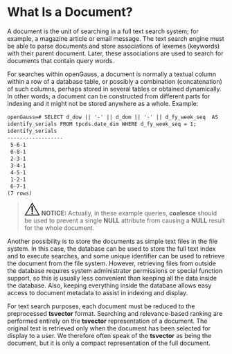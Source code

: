 # What Is a Document?<a name="EN-US_TOPIC_0289900763"></a>

A document is the unit of searching in a full text search system; for example, a magazine article or email message. The text search engine must be able to parse documents and store associations of lexemes \(keywords\) with their parent document. Later, these associations are used to search for documents that contain query words.

For searches within openGauss, a document is normally a textual column within a row of a database table, or possibly a combination \(concatenation\) of such columns, perhaps stored in several tables or obtained dynamically. In other words, a document can be constructed from different parts for indexing and it might not be stored anywhere as a whole. Example:

```
openGauss=# SELECT d_dow || '-' || d_dom || '-' || d_fy_week_seq  AS identify_serials FROM tpcds.date_dim WHERE d_fy_week_seq = 1;
identify_serials 
------------------
 5-6-1
 0-8-1
 2-3-1
 3-4-1
 4-5-1
 1-2-1
 6-7-1
(7 rows) 
```

>![](public_sys-resources/icon-notice.gif) **NOTICE:** 
>Actually, in these example queries,  **coalesce**  should be used to prevent a single  **NULL**  attribute from causing a  **NULL**  result for the whole document.

Another possibility is to store the documents as simple text files in the file system. In this case, the database can be used to store the full text index and to execute searches, and some unique identifier can be used to retrieve the document from the file system. However, retrieving files from outside the database requires system administrator permissions or special function support, so this is usually less convenient than keeping all the data inside the database. Also, keeping everything inside the database allows easy access to document metadata to assist in indexing and display. 

For text search purposes, each document must be reduced to the preprocessed  **tsvector**  format. Searching and relevance-based ranking are performed entirely on the  **tsvector**  representation of a document. The original text is retrieved only when the document has been selected for display to a user. We therefore often speak of the  **tsvector**  as being the document, but it is only a compact representation of the full document.

